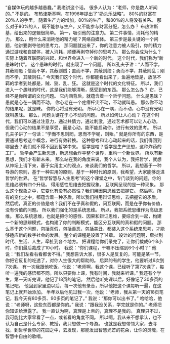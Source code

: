 “自媒体玩的越多越愚蠢。”
我老讲这个话。
很多人认为：“老师，你是数人听闻的。”
不是的。
布热津斯基啊，在1996年提出了“奶头乐战略”。
80%的财富在20%人的手里。
随着生产力的增加，80%的生产，和80%的人将没有关系。
那么对于80%的人，既不能参与生产，又不能参与财富分配，怎么办？
布热津斯基，给出来的逻辑很简单。
第一，吸引他的注意力。
第二件事情，消耗他的精力。
那么，用什么来消耗他的精力呢？网络自媒体。
第三步是最关键的一个问题，他讲要剥夺他的思考力。
那问题就出来了，你的注意力被人吸引，你的精力通过游戏和自媒体，被人消耗，顺便再剥夺掉你的思考力。
那么你会成为什么？
实际上随着互联网的兴起，和世界会进入一个新的时代。
这个时代，我们称为“新愚昧时代”。
这个愚昧的时代，就出现了一个问题。
所以孔夫子讲：“人而不学，其蔽则愚；信而不学，其蔽则贼；直而不学，其蔽则绞；勇而不学，其蔽则乱；刚而不学，其蔽则狂。”
今天我们这个时代，你都能看出来了，鱼遍地皆是，放荡不羁的学者到处都是，贼、狡、乱、狂。
这就是这个时代的文化特征。
所以，我们进入一个愚昧的时代，这是我们能够清晰，感受到的东西。
那么怎么办？
它，已经不是你所谓的文化问题。
它内涵背后，就蕴含着一个哲学问题。
什么是愚昧？
愚就是心在一隅而不动。
你心老在一个疙瘩杆尖不动，不动就叫愚。
那么你不动的结果呢，就是昧。
你的心将没有光明。
所以心在一隅，而不动，心中没有光明就叫愚昧。
那么，问题关键在于心不动的问题。
所以如何让人心动？
在这个时代，我们可以通过注意力，通过共情力，通过刺激，通过艺术都可以让人心动。
但我们心动的结果不是享受，而是心动，能不能启动你，进行有效的思考。
所以孔夫子讲了一句话：“学而不思则罔，思而不学呢，则殆。”
就是你所有的东西，是要通过思考这个概念，进行有效转换。
这种思考和让心动起来的话，我们得回到哪里去？我们就不得不回到哲学中来。
哲学是啥？哲学是生产思想，这种炸药的工厂。
哲学会产生新思想，新思想会炸平整个世界，重构一个新世界。
所以有新思想，我们才有新未来。
那么站在我的角度来说，我个人认为，我把哲学，就想从神坛上请下来，基于实用主义的观点，来谈我们的哲学。
所以，我想基于一种导游的原则，基于一种实用的原则，基于一种时代的原则，我希望，大家能够走进哲学的世界。
在“哲学智慧与人生思考”的这个课堂之中，专门谈到的问题，你的思维必须有四个升级。
得用感性思维去把握现象。
互联网呈现的是一种现象。
那么这个现象之中，它变化有没有必然性？我们用因果思维去把握它。
然后呢，所有的变化之中，都蕴含着一种矛盾，所以我们得用辩证思维，去把握它的矛盾。
然后呢，真正的价值是啥？我们不在乎真和假的，问互联网，而是在乎你有价值，没有价值的问题。
所以我们强化的是系统思维。
所以，我把系统思维作为高级思维。
那么系统思维，也就是把你的感性、因果和辩证思维，要综合到一起，构建一个新的思辨模式，也构建了你的判断模式，能区分互联网的真和假的问题。
那么基于这个问题，包括真假，包括善恶，包括美丑，都装入这个系统来思考，才能够适应新的数字社会的发展。
整个的课程是设置了14章。
设计的问题啊，牵扯到时代、生活、人生，牵扯到各个地方。
把课程给你们录完了，让你们裁成6个8小时，你们最后裁成了10小时。
我说：“你们课程，干嘛不压缩到6个小时？”
他说：“我们左看右看都舍不得。”
我想告诉大家，很多人是反复的，可能是某一节，你把它反复的吃透了，对你人生很大的帮助的。
后羿的有的学生，他要听过6次到7次课。
有一次我跟他吃饭，他说：“老师啊，我这个课，已经听了第7次课了，每听一遍我的感悟都不同。所以只要你上课，我有时间，我就来听课。”
我还有个学生，第一天听完课，他记了18页的笔记。
然后他听完课以后，好像记了30多页的笔记吧。
他回到家里边以后，每一次他有录音，所以他把这个课每听一遍，在这笔记上就开始添加。
半年以后他见过我一次，他说：“老师，我从第一天的18页笔记，我今天有80多页、90多页的笔记了。”
我说：“那你可以出书了。”
哈哈哈，他说：“老师呀，这些东西都是你的。”
我说：“跟我没关系，学完就是你的。”
老师把你知识给泄露了。
我一直认为啊，真理是上帝的，真理不是我的。
真理只不过，我可能比大家早看了一点，或者看的角度不同。
所以啊，我从来不想承认，也不认为自己是什么专家、教授，我只想做一个导游。
也就是我想带领大家，去寻找，到哲学世界的花园之中，去发现，那能发出智慧光芒的花朵，让你的灵魂，在智慧中自由的歌唱。
